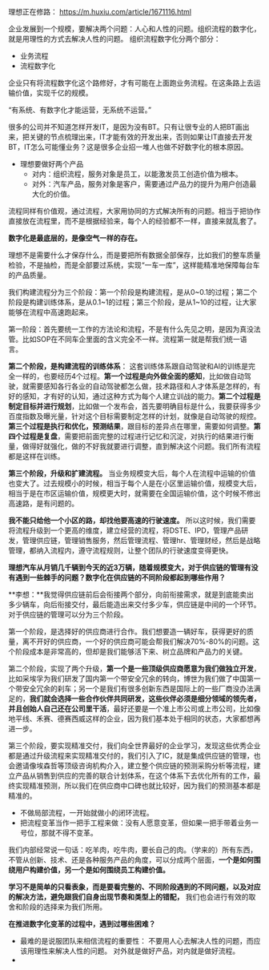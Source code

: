 理想正在修路： https://m.huxiu.com/article/1671116.html

企业发展到一个规模，要解决两个问题：人心和人性的问题。组织流程的数字化，就是用理性的方式去解决人性的问题。
组织流程数字化分两个部分：
- 业务流程
- 流程数字化

企业只有将流程数字化这个路修好，才有可能在上面跑业务流程。在这条路上去运输价值，实现千亿的规模。

“有系统、有数字化才能运营，无系统不运营。”

很多的公司并不知道怎样开发IT，是因为没有BT。只有让很专业的人把BT画出来，把关键的节点梳理出来，IT才能有效的开发出来，否则如果让IT直接去开发BT，IT怎么可能懂业务？这是很多企业招一堆人也做不好数字化的根本原因。

- 理想要做好两个产品
	- 对内：组织流程，服务对象是员工，以能激发员工创造价值为根本。
	- 对外：汽车产品，服务对象是客户，需要通过产品力的提升为用户创造最大化的价值。

流程同样有价值观，通过流程，大家用协同的方式解决所有的问题。相当于把协作直接放在流程里，而不是根据经验来，每个人的经验都不一样，直接来就乱套了。

**数字化是最底层的，是像空气一样的存在。**

理想不是需要什么才保存什么，而是要把所有数据全部保存，比如我们的整车质量检验，不是抽检，而是全部要过系统，实现“一车一库”，这样能精准地保障每台车的产品质量。

我们构建流程分为三个阶段：第一个阶段是构建流程，是从0~0.1的过程；第二个阶段是构建训练体系，是从0.1~1的过程；第三个阶段，是从1~10的过程，让大家能够在流程中高速跑起来。

第一阶段：首先要统一工作的方法论和流程，不是有什么先见之明，是因为真没法管。比如SOP在不同车企里面的含义完全不一样。流程第一就是帮我们统一语言。

**第二个阶段，是构建流程的训练体系**：
这套训练体系跟自动驾驶和AI的训练是完全一样的，也要经历4个过程。**第一个过程是向外做全面的感知**，比如做自动驾驶，就需要感知各行各业的自动驾驶都怎么做，技术路径和人才体系是怎样的，有好的感知，才有好的认知，通过这种方式为每个人建立训战的能力。**第二个过程是制定目标并进行规划**，比如做一个发布会，首先要明确目标是什么，我要获得多少百度指数及曝光量，针对这个目标需要制定怎样的计划，就像是自动驾驶的规控。**第三个过程是执行和优化，预测结果**，跟目标的差异点在哪里，需要如何调整。**第四个过程是复盘**，需要把前面完整的过程进行记忆和沉淀，对执行的结果进行衡量，做得好就强化，做的不好我就要进行调整，直到解决这个问题。我们所有流程都是这样在训练。

**第三个阶段，升级和扩建流程。** 当业务规模变大后，每个人在流程中运输的价值也变大了。过去规模小的时候，相当于每个人是在小区里运输价值，规模变大后，相当于是在市区运输价值，规模更大时，就需要在全国运输价值，这个时候不修出高速路，是有问题的。

**我不能只给他一个小区的路，却找他要高速的行驶速度。** 所以这时候，我们需要将流程升级到一个更高的维度，建立经营的流程，将DSTE、IPD，管理产品研发，管理供应链，管理销售服务，然后管理流程、管理hr、管理财经，然后是战略管理，都纳入流程内，遵守流程规则，让整个团队的行驶速度变得更快。


**理想汽车从月销几千辆到今天的近3万辆，随着规模变大，对于供应链的管理有没有遇到一些棘手的问题？数字化在供应链的不同阶段都起到哪些作用？**

  

**李想：**我觉得供应链前后会衔接两个部分，向前衔接需求，就是到底能卖出多少辆车，向后衔接交付，最后能造出来交付多少车，供应链是中间的一个环节。对于供应链的管理可以分为三个阶段。

第一个阶段，是选择好的供应商进行合作。我们想要造一辆好车，获得更好的质量，离不开好的供应商，一个好的供应商可能会帮我们解决70%-80%的问题。这个阶段成本是非常高的，但却是我们能够活下来、树立品牌和产品力的关键。

第二个阶段，实现了两个升级，**第一个是一些顶级供应商愿意为我们做独立开发**，比如采埃孚为我们研发了国内第一个带安全冗余的转向，博世为我们做了中国第一个带安全冗余的刹车；另一个是我们有很多创新东西是国际上的一些厂商没办法满足的，**我们就会选择一些合作伙伴共同研发，这些伙伴必须是细分领域的领先者，并且创始人自己还在公司里干活**，最好还要是一个准上市公司或上市公司，比如像地平线、禾赛、德赛西威这样的企业，因为我们基本处于相同的状态，大家都想再进一步。

第三个阶段，要实现精准交付，我们向全世界最好的企业学习，发现这些优秀企业都是通过升级流程来实现精准交付的，我们引入了IC，就是集成供应链的管理，也会邀请像埃森哲等顶级咨询机构介入，建立整个供应链的预测采购分析等流程，建立产品从销售到供应的完善的联合计划体系，在这个体系下去优化所有的工作，最终实现精准预测，所以我们在供应商中口碑也就比较好，因为我们的预测基本都是精准的。


- 不做局部流程，一开始就做小的闭环流程。
- 把流程变革当作一把手工程来做：没有人愿意变革，但如果一把手带着业务一号位，那就不得不变革。



我们内部经常说一句话：吃羊肉，吃牛肉，要长自己的肉。（学来的）所有东西，不管从创新、技术、还是各种服务产品的角度，可以分成两个层面，**一个是如何围绕用户构建价值，另一个是如何围绕员工构建价值。**

**学习不是简单的只看表象，而是要看完整的、不同阶段遇到的不同问题，以及对应的解决方法，避免跟我们自身出现节奏和类型上的错配，** 我们也会进行有效的取舍和阶段的选择来为我们所用。


**在推进数字化变革的过程中，遇到过哪些困难？**
- 最难的是说服团队来相信流程的重要性： 不要用人心去解决人性的问题，而应该用理性来解决人性的问题。 对外就是做好产品，对内就是做好流程。
- 

